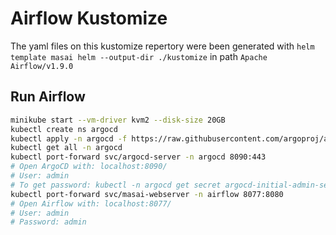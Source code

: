 # Airflow Kustomize

The yaml files on this kustomize repertory were been generated with `helm template masai helm --output-dir ./kustomize` in path `Apache Airflow/v1.9.0`

## Run Airflow

```bash
minikube start --vm-driver kvm2 --disk-size 20GB
kubectl create ns argocd
kubectl apply -n argocd -f https://raw.githubusercontent.com/argoproj/argo-cd/v2.7.4/manifests/install.yaml
kubectl get all -n argocd
kubectl port-forward svc/argocd-server -n argocd 8090:443
# Open ArgoCD with: localhost:8090/
# User: admin
# To get password: kubectl -n argocd get secret argocd-initial-admin-secret -o jsonpath="{.data.password}" | base64 -d; echo
kubectl port-forward svc/masai-webserver -n airflow 8077:8080
# Open Airflow with: localhost:8077/
# User: admin
# Password: admin
```
